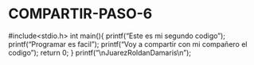 # COMPARTIR-PASO-6
#include<stdio.h> int main(){
printf(“Este es mi segundo codigo”); printf(“Programar es facil”);
printf(“Voy a compartir con mi compañero el codigo”); return 0;
}
printf(“\nJuarezRoldanDamaris\n”);
